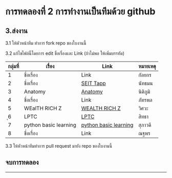 # การทดลองที่ 2 การทำงานเป็นทีมด้วย github #

## 3.ส่งงาน ##

3.1 ให้หัวหน้าทีม ทำการ fork repo ของใบงานนี้

3.2 แก้ไขไฟล์นี้โดยการ edit ชื่อเรื่องและ Link (ถ้าไม่พอ ให้เพิ่มบรรทัด)

|กลุ่มที่|เรื่อง|Link|หมายเหตุ|
|----|----|---|----|
|1| ชื่อเรื่อง |Link |  กัลยกร  |
|2| ชื่อเรื่อง  |[SEIT Tapp](https://github.com/65030121natthamon/project-proposal-2566) | นัทธมน |
|3| Anatomy  |[Anatomy](https://github.com/Nitiphum7/Project-Proposal-2566/tree/main) | นิติภูมิ|
|4| ชื่อเรื่อง  |Link | ภัทรพล|
|5| WEalTH RICH Z|[WEALTH RICH Z](https://github.com/VisawaPRO/Project-Proposal-2566)| วิศวะ|
|ุ6| LPTC  |[LPTC](https://github.com/SitthaKlaphanich/Project-Proposal-2566/tree/main) | สิทธา|
|7| python basic learning  |[python basic learning](https://github.com/SuphawadiP/Project-Proposal-2566) | สุภาวดี|
|8| ชื่อเรื่อง  |Link | ณฐพร|

3.3 ให้หัวหน้าทีมทำการ pull request มายัง repo ของใบงานนี้

## จบการทดลอง ##
---
